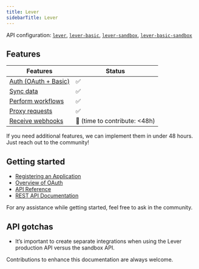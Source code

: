 ```yaml
---
title: Lever
sidebarTitle: Lever
---
```


API configuration: [`lever`](https://terapi.dev/providers.yaml), [`lever-basic`](https://terapi.dev/providers.yaml), [`lever-sandbox`](https://terapi.dev/providers.yaml), [`lever-basic-sandbox`](https://terapi.dev/providers.yaml)

## Features

| Features | Status |
| - | - |
| [Auth (OAuth + Basic)](/integrate/guides/authorize-an-api) | ✅ |
| [Sync data](/integrate/guides/sync-data-from-an-api) | ✅ |
| [Perform workflows](/integrate/guides/perform-workflows-with-an-api) | ✅ |
| [Proxy requests](/integrate/guides/proxy-requests-to-an-api) | ✅ |
| [Receive webhooks](/integrate/guides/receive-webhooks-from-an-api) | 🚫 (time to contribute: &lt;48h) |

If you need additional features, we can implement them in under 48 hours. Just reach out to the community!

## Getting started

-   [Registering an Application](https://hire.lever.co/developer/oauth#getting-set-up-with-oauth)
-   [Overview of OAuth](https://hire.lever.co/developer/oauth#oauth-at-a-high-level)
-   [API Reference](https://hire.lever.co/developer/documentation#lever-api-reference)
-   [REST API Documentation](https://hire.lever.co/developer/documentation)

For any assistance while getting started, feel free to ask in the community.

## API gotchas

- It’s important to create separate integrations when using the Lever production API versus the sandbox API.

Contributions to enhance this documentation are always welcome.

